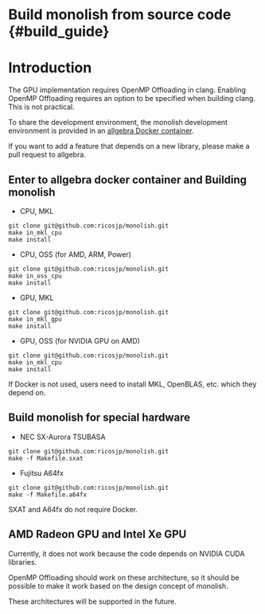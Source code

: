 # Build monolish from source code {#build_guide}

# Introduction

The GPU implementation requires OpenMP Offloading in clang.
Enabling OpenMP Offloading requires an option to be specified when building clang. This is not practical.

To share the development environment, the monolish development environment is provided in an [allgebra Docker container](https://github.com/ricosjp/allgebra).

If you want to add a feature that depends on a new library, please make a pull request to allgebra.

## Enter to allgebra docker container and Building monolish

- CPU, MKL
```
git clone git@github.com:ricosjp/monolish.git
make in_mkl_cpu
make install
```

- CPU, OSS (for AMD, ARM, Power)
```
git clone git@github.com:ricosjp/monolish.git
make in_oss_cpu
make install
```

- GPU, MKL
```
git clone git@github.com:ricosjp/monolish.git
make in_mkl_gpu
make install
```

- GPU, OSS (for NVIDIA GPU on AMD)
```
git clone git@github.com:ricosjp/monolish.git
make in_mkl_cpu
make install
```

If Docker is not used, users need to install MKL, OpenBLAS, etc. which they depend on.

## Build monolish for special hardware
- NEC SX-Aurora TSUBASA
```
git clone git@github.com:ricosjp/monolish.git
make -f Makefile.sxat
```

- Fujitsu A64fx
```
git clone git@github.com:ricosjp/monolish.git
make -f Makefile.a64fx
```
SXAT and A64fx do not require Docker.


## AMD Radeon GPU and Intel Xe GPU
Currently, it does not work because the code depends on NVIDIA CUDA libraries.

OpenMP Offloading should work on these architecture, so it should be possible to make it work based on the design concept of monolish.

These architectures will be supported in the future.
